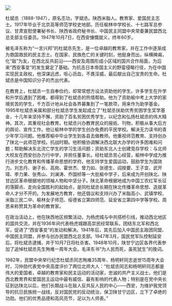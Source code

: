 ![](https://s2.loli.net/2022/09/01/JeRzgb7HBKDdPEm.png)

杜斌丞（1888-1947），原名丕功，字斌丞。陕西米脂人。教育家、爱国民主志士。1917年毕业于北京高等师范学校史地部。历任榆林中学校长、十七路军总参议、甘肃宣慰使署秘书长、陕西省政府秘书长、中国民主同盟中央常委兼民盟西北总支部主任委员。1947年10月7日，在西安慷慨就义，终年60岁。

被毛泽东称为“一言兴邦”的杜斌丞先生，是一位卓越的教育家，并在工作中逐渐成为救国救民的民主志士。在国家、民族危亡的关键时刻，他挺身而出，纵横捭阖，化“敌”为友，在西北反共前沿——西安及周围形成小区域的国共合作局面，为后来“西安事变”的发生奠定了基础。为抗击日本帝国主义的野蛮侵略行径，为在中国实现民主政权，他深谋远虑，呕心沥血，不畏淫威，最后献出自己宝贵的生命。杜斌丞是中国知识分子的杰出代表。

在教育上，杜斌丞一生自奉俭约，却常常想方设法资助他的学生。许多学生在升学和升学后遇到了困难，都得到了杜斌丞的热情帮助。他为了资助榆中考上大学的家境贫苦的学生，千方百计地从社会各界募集到了一笔款项，用来作为助学基金。1995年杜斌丞亲属和部分杜斌丞学生发起成立了“杜斌丞扶助优秀贫困学生奖学基金，十几年来坚持不懈，资助了百名贫困优秀学生，以纪念和弘扬杜斌丞的伟大精神。其次，其重视社会教育。杜斌丞兴办教育民众的报纸、刊物，积极从事大后方的舆论、宣传工作。他让榆林中学的学生创办免费的平民学校。解决无力读书的青少年学习问题。他推荐榆中毕业学生到各县去做教师。他重视师范教育、支持创办了陕北一此师范学校。抗战时期。他积极协调解决西北联大办学的许多困难和问题；帮助解决东北流亡学生的学习生活问题；资助东北人士创建竞存学校：与北师大校友在西安创办力行中学，并担任董事长。经杜斌丞苦心经营，榆林中学成为推行进步文化教育和传播革命思想的学府。他支持学生爱国运动，鼓励学生为国效力。刘志丹、谢子长、高岗、霍世杰、曾力如、张德生、阎揆要、王子宜、武开璋、李力果、张秀山、刘澜涛、乔国桢等一大批榆中学子，后来成为开创陕北、陕甘边区革命根据地的领袖人物和中坚分子。陕北革命根据地成为中国工农红军长征的落脚点、走向全国胜利的起始点，是同杜斌丞长期在陕北传播革命思想、造就革命人才分不开的。为发展地方教育，他还倡议和支持兴办了米脂高小、武镇学校、米脂三民二中、榆林女子师范、绥德省立第四师范、延安省立第四中学等学校。周恩来称赞其为革命的教育家。

在政治活动上，他在陕西地区频繁活动，为杨虎城与中共搭桥引线，推动西北地区的国共交流，并在1936年间代表杨虎城跟高崇民经常联系，团结东北军和西北军，促进了“西安事变”的发动和解决。1941年后，其先后加入中国民主政团同盟、中国民主同盟，并参与创办民盟西北总支部。1947年3月，国民党军队控制延安后，将杜斌丞逮捕，并于10月7日将杜杀害。1948年10月，陕甘宁边区各界代表参加了追悼杜斌丞先生殉难一周年大会。毛泽东书“为人民而死，虽死犹生”的挽词。

1982年，民盟中央举行纪念杜斌丞同志殉难35周年、杨明轩同志逝世15周年大会时，习仲勋代表党中央高度评价了两位北师大人：“杜斌丞同志和杨明轩同志都是伟大的爱国者，卓越的教育家和民主运动的活动家，忠诚的共产主义战士。他们是西北教育界和爱国民主运动中最有威信、最有影响的代表人物；特别是在党中央长征到达陕北以后，他们长期战斗在敌人反共反人民的中心——西安，为维护我党领导的抗日民族统一战线，反对国民党的反动统治，保卫陕甘宁边区，立下了卓绝的功勋。他们的优秀品德和高风亮节，足以为人师表。”